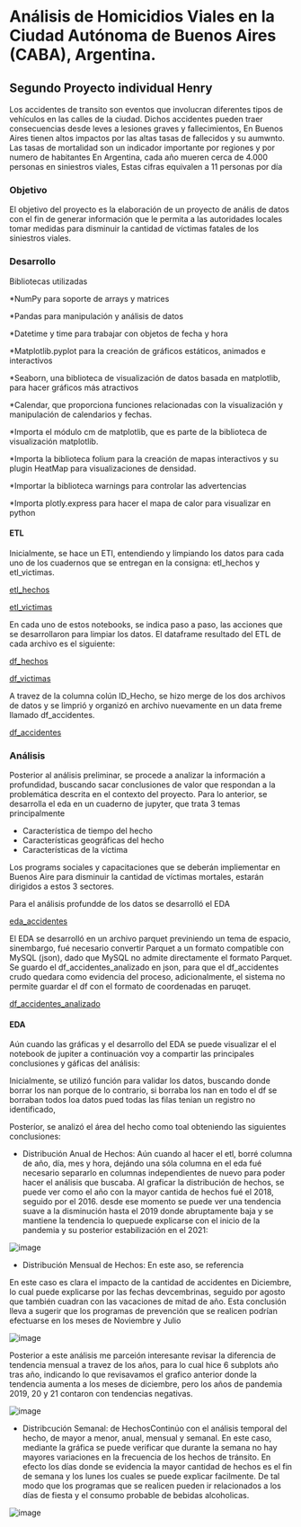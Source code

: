 # Análisis de Homicidios Viales en la Ciudad Autónoma de Buenos Aires (CABA), Argentina.
## Segundo Proyecto individual Henry

Los accidentes de transito son eventos que involucran diferentes tipos de vehículos en las calles de la ciudad.
Dichos accidentes pueden traer consecuencias desde leves a lesiones graves y fallecimientos,
En Buenos Aires tienen altos impactos por las altas tasas de fallecidos y su aumwnto. 
Las tasas de mortalidad son un indicador importante por regiones y por numero de habitantes
En Argentina, cada año mueren cerca de 4.000 personas en siniestros viales, Estas cifras equivalen a 11 personas por día

### Objetivo

El objetivo del proyecto es la elaboración de un proyecto de anális de datos con el fin de generar información que le permita a las autoridades locales tomar medidas para disminuir la cantidad de víctimas fatales de los siniestros viales.

### Desarrollo
Bibliotecas utilizadas

*NumPy para soporte de arrays y matrices

*Pandas para manipulación y análisis de datos

*Datetime y time para trabajar con objetos de fecha y hora

*Matplotlib.pyplot para la creación de gráficos estáticos, animados e interactivos

*Seaborn, una biblioteca de visualización de datos basada en matplotlib, para hacer gráficos más atractivos

*Calendar, que proporciona funciones relacionadas con la visualización y manipulación de calendarios y fechas.

*Importa el módulo cm de matplotlib, que es parte de la biblioteca de visualización matplotlib.

*Importa la biblioteca folium para la creación de mapas interactivos y su plugin HeatMap para visualizaciones de densidad.

*Importar la biblioteca warnings para controlar las advertencias

*Importa plotly.express para hacer el mapa de calor para visualizar en python


#### ETL

Inicialmente, se hace un ETl, entendiendo y limpiando los datos para cada uno de los cuadernos que se entregan en la consigna: etl_hechos y etl_victimas. 

[etl_hechos](https://drive.google.com/file/d/1trm4cMmp5ZCqvqb89VRqBQ9fiz69FK_F/view?usp=drive_link)

[etl_victimas](https://drive.google.com/file/d/1H3ccZghMDrwF0a1QrhSImVplwmJ_Q9Sh/view?usp=drive_link)

En cada uno de estos notebooks, se indica paso a paso, las acciones que se desarrollaron para limpiar los datos.
El dataframe resultado del ETL de cada archivo es el siguiente:

[df_hechos](https://drive.google.com/file/d/1SX5r-hsMfx1RUze-dd0cuHTT1m7PFVMu/view?usp=drive_link)

[df_victimas](https://drive.google.com/file/d/16_g6U-Cy2Wxi3UaOjwg812QygMxXZjHl/view?usp=drive_link)


A travez de la columna colún ID_Hecho, se hizo merge de los dos archivos de datos y se limprió y organizó en archivo nuevamente en un data freme llamado df_accidentes.

[df_accidentes](https://drive.google.com/file/d/1jRNG1FQIQWvNS6mt0mUeJiclwsGFKp9n/view?usp=drive_link)


### Análisis

Posterior al análisis preliminar, se procede a analizar la información a profundidad, buscando sacar conclusiones de valor que respondan a la problemática descrita en el contexto del proyecto.
Para lo anterior, se desarrolla el eda en un cuaderno de jupyter, que trata 3 temas principalmente

* Característica de tiempo del hecho
* Características geográficas del hecho
* Características de la víctima

Los programs sociales y capacitaciones que se deberán impliementar en Buenos Aire  para disminuir la cantidad de víctimas mortales, estarán dirigidos a estos 3 sectores.

Para el análisis profundde de los datos se desarrolló el EDA

[eda_accidentes](https://drive.google.com/file/d/1ndVjABgyYDN_vIOFxbyIdtplH45lV_Oc/view?usp=sharing)

El EDA se desarrolló en un archivo parquet previniendo un tema de espacio, sinembargo, fué necesario convertir Parquet a un formato compatible con MySQL (json), dado que MySQL no admite directamente el formato Parquet.
Se guardo el df_accidentes_analizado en json, para que el df_accidentes crudo quedara como evidencia del proceso, adicionalmente, el sistema no permite guardar el df con el formato de coordenadas en paruqet.

[df_accidentes_analizado](https://drive.google.com/file/d/1VggAvEJezQB6ckIR1B9DPupYTfJLfEbH/view?usp=drive_link)

#### EDA

Aún cuando las gráficas y el desarrollo del EDA se puede visualizar el el notebook de jupiter a continuación voy a compartir las principales 
conclusiones y gáficas del análisis:

Inicialmente, se utilizó función para validar los datos, buscando donde borrar los nan porque de lo contrario, si borraba los nan en todo el df se borraban todos loa datos pued todas las filas tenian un registro no identificado,

Posteríor, se analizó el área del hecho como toal obteniendo las siguientes conclusiones:

* Distribución Anual de Hechos: Aún cuando al hacer el etl, borré columna de año, día, mes y hora, dejándo una sóla columna en el eda fué necesario separarlo en columnas independientes de nuevo para poder hacer el análisis que buscaba.
Al graficar la distribución de hechos, se puede ver como el año con la mayor cantida de hechos fué el 2018, seguido por el 2016. desde ese momento se puede ver una tendencia suave a la disminución hasta el 2019 donde abruptamente baja y se mantiene la tendencia lo quepuede explicarse con el inicio de la pandemia y su posterior estabilización en el 2021:



![image](https://github.com/MarceCorreal/PI2_DA/assets/121261433/9665fc30-6724-4e08-8d44-0045190c83dc)


* Distribución Mensual de Hechos: En este aso, se referencia 

En este caso es clara el impacto de la cantidad de accidentes en Diciembre, lo cual puede explicarse por las fechas devcembrinas, seguido por agosto que también cuadran con las vacaciones de mitad de año. Esta conclusión lleva a sugerir que los programas de prevención que se realicen podrían efectuarse en los meses de Noviembre y Julio 


![image](https://github.com/MarceCorreal/PI2_DA/assets/121261433/6d4d7f8d-ce72-48a5-8b38-bc6b3ba1e60a)


Posterior a este análisis me parceión interesante revisar la diferencia de tendencia mensual a travez de los años, para lo cual hice 6 subplots año tras año, indicando lo que revisavamos el grafico anterior donde la tendencia aumenta a los meses de diciembre, pero los años de pandemia 2019, 20 y 21 contaron con tendencias negativas.

![image](https://github.com/MarceCorreal/PI2_DA/assets/121261433/d04aaa01-2056-4c5c-9daf-bef04e06959d)


* Distribcución Semanal:  de HechosContinúo con el análisis temporal del hecho, de mayor a menor, anual, mensual y semanal.
En este caso, mediante la gráfica se puede verificar que durante la semana no hay mayores variaciones en la frecuencia de los hechos de tránsito. En efecto los días donde se evidencia la mayor cantidad de hechos es el fin de semana y los lunes los cuales se puede explicar facilmente. De tal modo que los programas que se realicen pueden ir relacionados a los días de fiesta y el consumo probable de bebidas alcoholicas.

![image](https://github.com/MarceCorreal/PI2_DA/assets/121261433/44768c19-257e-4577-964f-59362e7c98ee)







